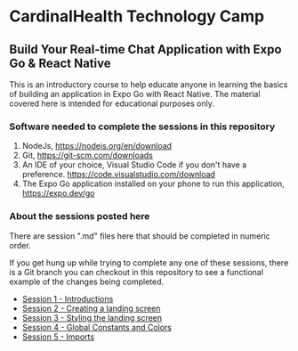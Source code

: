 # CardinalHealth Technology Camp
## Build Your Real-time Chat Application with Expo Go & React Native

This is an introductory course to help educate anyone in learning the basics of building an application in Expo Go with React Native.  The material covered here is intended for educational purposes only.

### Software needed to complete the sessions in this repository
1. NodeJs, https://nodejs.org/en/download
2. Git, https://git-scm.com/downloads
3. An IDE of your choice, Visual Studio Code if you don't have a preference. https://code.visualstudio.com/download
4. The Expo Go application installed on your phone to run this application, https://expo.dev/go

### About the sessions posted here
There are session ".md" files here that should be completed in numeric order.

If you get hung up while trying to complete any one of these sessions, there is a Git branch you can checkout in this repository to see a functional example of the changes being completed.

- [Session 1 - Introductions](session-1-introductions.md)
- [Session 2 - Creating a landing screen](session-2-landing-screen.md)
- [Session 3 - Styling the landing screen](session-3-styling-the-landing-screen.md)
- [Session 4 - Global Constants and Colors](session-4-global-constants.md)
- [Session 5 - Imports](session-5-imports.md)
